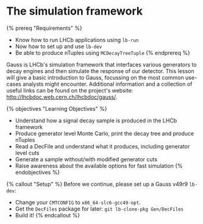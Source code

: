 # The simulation framework
{% prereq "Requirements" %}
* Know how to run LHCb applications using `lb-run`
* Now how to set up and use `lb-dev`
* Be able to produce nTuples using `MCDecayTreeTuple`
{% endprereq %}

Gauss is LHCb's simulation framework that interfaces various generators to decay engines and then simulate the response of our detector.
This lesson will give a basic introduction to Gauss, focussing on the most common use-cases analysts might encounter. Additional information
and a collection of useful links can be found on the project's website: http://lhcbdoc.web.cern.ch/lhcbdoc/gauss/.

{% objectives "Learning Objectives" %}
* Understand how a signal decay sample is produced in the LHCb framework
* Produce generator level Monte Carlo, print the decay tree and produce nTuples
* Read a DecFile and understand what it produces, including generator level cuts
* Generate a sample without/with modified generator cuts
* Raise awareness about the available options for fast simulation
{% endobjectives %}

{% callout "Setup" %}
Before we continue, please set up a Gauss v49r9 `lb-dev`:
* Change your `CMTCONFIG` to `x86_64-slc6-gcc49-opt`.
* Get the `DecFiles` package for later: `git lb-clone-pkg Gen/DecFiles`
* Build it!
{% endcallout %}
